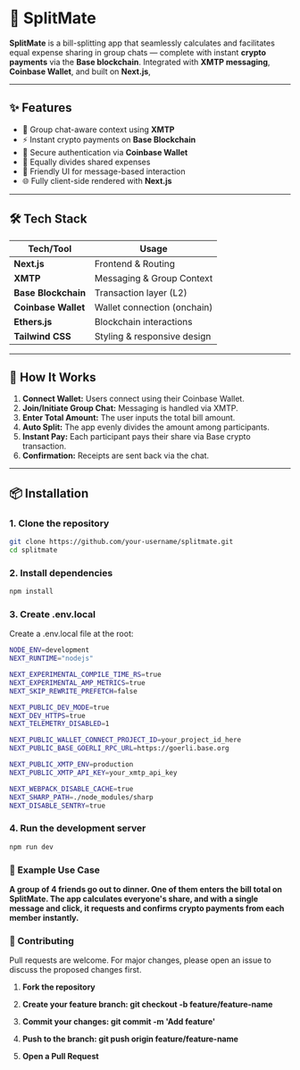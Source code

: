 # 🚀 SplitMate

**SplitMate** is a bill-splitting app that seamlessly calculates and facilitates equal expense sharing in group chats — complete with instant **crypto payments** via the **Base blockchain**. Integrated with **XMTP messaging**, **Coinbase Wallet**, and built on **Next.js**, 

---

## ✨ Features

- 👥 Group chat-aware context using **XMTP**
- ⚡ Instant crypto payments on **Base Blockchain**
- 🔐 Secure authentication via **Coinbase Wallet**
- 🧮 Equally divides shared expenses
- 💬 Friendly UI for message-based interaction
- 🌐 Fully client-side rendered with **Next.js**

---

## 🛠 Tech Stack

| Tech/Tool         | Usage                         |
|------------------|-------------------------------|
| **Next.js**       | Frontend & Routing            |
| **XMTP**          | Messaging & Group Context     |
| **Base Blockchain** | Transaction layer (L2)     |
| **Coinbase Wallet** | Wallet connection (onchain) |
| **Ethers.js**     | Blockchain interactions       |
| **Tailwind CSS**  | Styling & responsive design   |

---

## 🔧 How It Works

1. **Connect Wallet:** Users connect using their Coinbase Wallet.
2. **Join/Initiate Group Chat:** Messaging is handled via XMTP.
3. **Enter Total Amount:** The user inputs the total bill amount.
4. **Auto Split:** The app evenly divides the amount among participants.
5. **Instant Pay:** Each participant pays their share via Base crypto transaction.
6. **Confirmation:** Receipts are sent back via the chat.

---

## 📦 Installation

### 1. Clone the repository

```bash
git clone https://github.com/your-username/splitmate.git
cd splitmate
```

### 2. Install dependencies
```bash
npm install
```

### 3. Create .env.local
Create a .env.local file at the root:
```bash
NODE_ENV=development
NEXT_RUNTIME="nodejs"

NEXT_EXPERIMENTAL_COMPILE_TIME_RS=true
NEXT_EXPERIMENTAL_AMP_METRICS=true
NEXT_SKIP_REWRITE_PREFETCH=false

NEXT_PUBLIC_DEV_MODE=true
NEXT_DEV_HTTPS=true
NEXT_TELEMETRY_DISABLED=1

NEXT_PUBLIC_WALLET_CONNECT_PROJECT_ID=your_project_id_here
NEXT_PUBLIC_BASE_GOERLI_RPC_URL=https://goerli.base.org

NEXT_PUBLIC_XMTP_ENV=production
NEXT_PUBLIC_XMTP_API_KEY=your_xmtp_api_key

NEXT_WEBPACK_DISABLE_CACHE=true
NEXT_SHARP_PATH=./node_modules/sharp
NEXT_DISABLE_SENTRY=true
```

### 4. Run the development server
```bash
npm run dev
```

### 🧾 Example Use Case
**A group of 4 friends go out to dinner. One of them enters the bill total on SplitMate. The app calculates everyone's share, and with a single message and click, it requests and confirms crypto payments from each member instantly.**

### 🤝 Contributing
Pull requests are welcome. For major changes, please open an issue to discuss the proposed changes first.

1. **Fork the repository**

2. **Create your feature branch: git checkout -b feature/feature-name**

3. **Commit your changes: git commit -m 'Add feature'**

4. **Push to the branch: git push origin feature/feature-name**

5. **Open a Pull Request**
